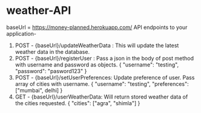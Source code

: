 # weather-API
baseUrl = https://money-planned.herokuapp.com/
API endpoints to your application-
1. POST - {baseUrl}/updateWeatherData : This will update the latest
weather data in the database.
2. POST - {baseUrl}/registerUser : Pass a json in the body of post method with username and password as objects.
          {
            "username": "testing",
            "password": "pasword123"
          }
3. POST - {baseUrl}/setUserPreferences: Update preference of user. Pass array of cities with username.
          {
            "username": "testing",
            "preferences": ["mumbai", delhi]
          }
4. GET - {baseUrl}/userWeatherData: Will return stored weather data of the cities requested.
         {
            "cities": ["agra", "shimla"]
         }

